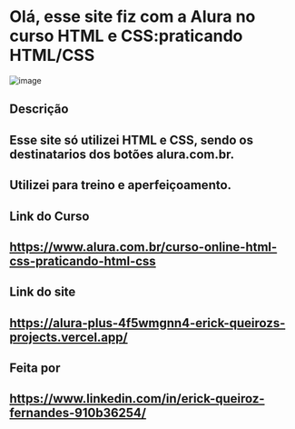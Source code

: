 # Olá, esse site fiz com a Alura no curso HTML e CSS:praticando HTML/CSS
![image](https://github.com/erickqf/alura_plus/assets/148627777/183bb6bc-08ce-4d27-af68-9e21dcc4c304)

## Descrição
## Esse site só utilizei HTML e CSS, sendo os destinatarios dos botões alura.com.br.
## Utilizei para treino e aperfeiçoamento.

## Link do Curso
## https://www.alura.com.br/curso-online-html-css-praticando-html-css

## Link do site
## https://alura-plus-4f5wmgnn4-erick-queirozs-projects.vercel.app/

## Feita por
## https://www.linkedin.com/in/erick-queiroz-fernandes-910b36254/
